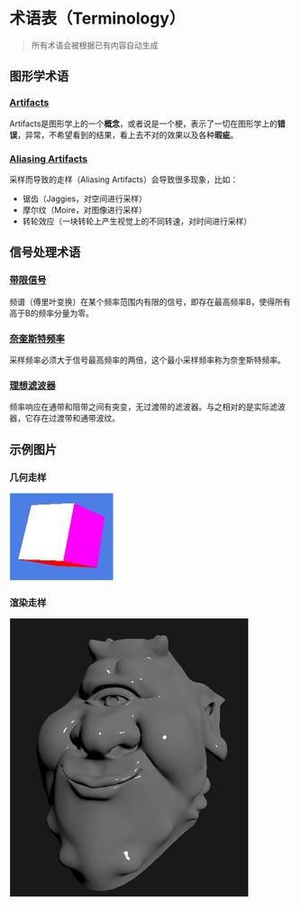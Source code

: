 # 术语表（Terminology）
>
> 所有术语会被根据已有内容自动生成
>
## 图形学术语

### [Artifacts](#artifacts)

Artifacts是图形学上的一个**概念**，或者说是一个梗，表示了一切在图形学上的**错误**，异常，不希望看到的结果，看上去不对的效果以及各种**瑕疵**。

### [Aliasing Artifacts](#aliasing-artifacts)

采样而导致的走样（Aliasing Artifacts）会导致很多现象，比如：

- 锯齿（Jaggies，对空间进行采样）
- 摩尔纹（Moire，对图像进行采样）
- 转轮效应（一块转轮上产生视觉上的不同转速，对时间进行采样）

## 信号处理术语

### [带限信号](#带限信号)

频谱（傅里叶变换）在某个频率范围内有限的信号，即存在最高频率B，使得所有高于B的频率分量为零。

### [奈奎斯特频率](#奈奎斯特频率)

采样频率必须大于信号最高频率的两倍，这个最小采样频率称为奈奎斯特频率。

### [理想滤波器](#理想滤波器)

频率响应在通带和阻带之间有突变，无过渡带的滤波器。与之相对的是实际滤波器，它存在过渡带和通带波纹。

## 示例图片

### 几何走样

![alt text](../../images/image.png)

### 渲染走样

![alt text](../../images/image-1.png)
